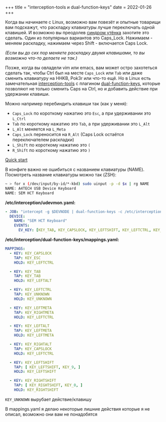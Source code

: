 +++
title = "interception-tools и dual-function-keys"
date = 2022-01-26
+++

Когда вы начинаете с Linux, возможно вам повезёт и опытные товарищи вам подскажут, что раскладку клавиатуры лучше переключать одной клавишей. И возможно вы преодолев [синдром утёнка](https://lurkmore.to/%D0%A1%D0%B8%D0%BD%D0%B4%D1%80%D0%BE%D0%BC_%D1%83%D1%82%D1%91%D0%BD%D0%BA%D0%B0) захотите это сделать. Один из популярных вариантов это Caps_Lock. Нажимаем - меняем раскладку, нажимаем через Shift - включается Caps Lock.

*(Если вы до сих пор меняете раскладку двумя клавишами, то вы возможно что-то делаете не так.)*

Позже, когда вы овладели vim или emacs, вам может остро захотеться сделать так, чтобы Ctrl был на месте `Caps_Lock` или `Tab` или даже сменить клавиатуру на HHKB, Pok3r или что-то ещё. Но в Linux есть замечательная [interception-tools](https://gitlab.com/interception/linux/tools) с плагином [dual-function-keys](https://gitlab.com/interception/linux/plugins/dual-function-keys), которые позволяют не только сменить Caps на Ctrl, но и добавить действие при удержании клавиши.

Можно например перебиндить клавиши так (как у меня):
- `Caps_Lock` по короткому нажатию это `Esc`, а при удерживании это `L_Ctrl`
- `Tab` по короткому нажатию это `Tab`, а при удерживании это `L_Alt`
- `L_Alt` меняется на `L_Meta`
- `Caps_Lock` переносится на `R_Alt` (Caps Lock остаётся переключателем раскладки)
- `L_Shift` по короткому нажатию это `(`
- `R_Shift` по короткому нажатию это `)`

[Quick start](https://gitlab.com/interception/linux/plugins/dual-function-keys#quick-start)

В конфиге важно не ошибиться с названием клавиатуры (NAME). Посмотреть название клавиатуры можно так (ZSH):
```sh
~ > for x (/dev/input/by-id/*-kbd) sudo uinput -p -d $x | rg NAME                                                   ± master | 25 Jan 09:43:09 (2)
NAME: A4TECH USB Device Keyboard
NAME: SEM HCT Keyboard
```

**/etc/interception/udevmon.yaml:**
```yaml
- JOB: "intercept -g $DEVNODE | dual-function-keys -c /etc/interception/dual-function-keys/mappings.yaml | uinput -d $DEVNODE"
  DEVICE:
    NAME: "SEM HCT Keyboard"
    EVENTS:
      EV_KEY: [KEY_TAB, KEY_CAPSLOCK, KEY_LEFTSHIFT, KEY_LEFTCTRL, KEY_LEFTMETA, KEY_LEFTALT, KEY_RIGHTSHIFT, KEY_RIGHTALT]
```

**/etc/interception/dual-function-keys/mappings.yaml:**
```yaml
MAPPINGS:
  - KEY: KEY_CAPSLOCK
    TAP: KEY_ESC
    HOLD: KEY_LEFTCTRL

  - KEY: KEY_TAB
    TAP: KEY_TAB
    HOLD: KEY_LEFTALT

  - KEY: KEY_LEFTCTRL
    TAP: KEY_UNKNOWN
    HOLD: KEY_UNKNOWN

  - KEY: KEY_LEFTMETA
    TAP: KEY_RIGHTMETA
    HOLD: KEY_LEFTCTRL

  - KEY: KEY_LEFTALT
    TAP: KEY_LEFTMETA
    HOLD: KEY_LEFTMETA

  - KEY: KEY_RIGHTALT
    TAP: KEY_CAPSLOCK
    HOLD: KEY_LEFTCTRL

  - KEY: KEY_LEFTSHIFT
    TAP: [ KEY_LEFTSHIFT, KEY_9, ]
    HOLD: KEY_LEFTSHIFT

  - KEY: KEY_RIGHTSHIFT
    TAP: [ KEY_RIGHTSHIFT, KEY_0, ]
    HOLD: KEY_RIGHTSHIFT
```

`KEY_UNKNOWN` вырубает действие/клавишу

В mappings.yaml я делаю некоторые лишние действия которые я не описал, возможно они вам не понадобятся
